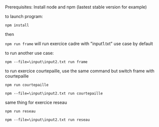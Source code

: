 
Prerequisites:
Install node and npm (lastest stable version for example)


to launch program: 

`npm install`

then

`npm run frame` will run exercice cadre with "input1.txt" use case by default


to run another use case:

`npm --file=\input\input2.txt run frame`

to run exercice courtepaille, use the same command but switch frame with courtepaille

`npm run courtepaille`

`npm --file=\input\input2.txt run courtepaille`   

same thing for exercice reseau

`npm run reseau`

`npm --file=\input\input2.txt run reseau`   